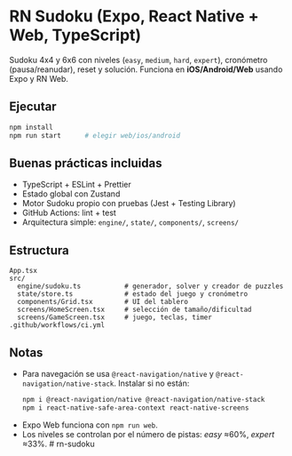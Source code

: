 
# RN Sudoku (Expo, React Native + Web, TypeScript)

Sudoku 4x4 y 6x6 con niveles (`easy`, `medium`, `hard`, `expert`), cronómetro (pausa/reanudar), reset y solución.
Funciona en **iOS/Android/Web** usando Expo y RN Web.

## Ejecutar
```bash
npm install
npm run start      # elegir web/ios/android
```

## Buenas prácticas incluidas
- TypeScript + ESLint + Prettier
- Estado global con Zustand
- Motor Sudoku propio con pruebas (Jest + Testing Library)
- GitHub Actions: lint + test
- Arquitectura simple: `engine/`, `state/`, `components/`, `screens/`

## Estructura
```
App.tsx
src/
  engine/sudoku.ts           # generador, solver y creador de puzzles
  state/store.ts             # estado del juego y cronómetro
  components/Grid.tsx        # UI del tablero
  screens/HomeScreen.tsx     # selección de tamaño/dificultad
  screens/GameScreen.tsx     # juego, teclas, timer
.github/workflows/ci.yml
```

## Notas
- Para navegación se usa `@react-navigation/native` y `@react-navigation/native-stack`. Instalar si no están:
  ```bash
  npm i @react-navigation/native @react-navigation/native-stack
  npm i react-native-safe-area-context react-native-screens
  ```
- Expo Web funciona con `npm run web`.
- Los niveles se controlan por el número de pistas: *easy* ≈60%, *expert* ≈33%.
#   r n - s u d o k u  
 
